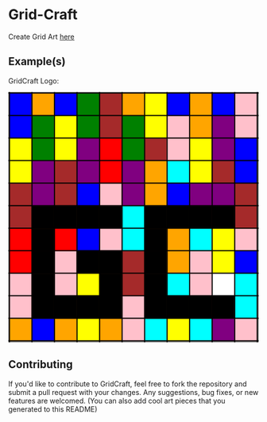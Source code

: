 # Grid-Craft
Create Grid Art [here](kishanbgajera.github.io/Grid-Craft)

## Example(s)
GridCraft Logo:

![grid craft logo](images/GC-icon.png)

## Contributing
If you'd like to contribute to GridCraft, feel free to fork the repository and submit a pull request with your changes. Any suggestions, bug fixes, or new features are welcomed.
(You can also add cool art pieces that you generated to this README)
